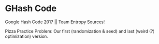 # GHash Code
Google Hash Code 2017 || Team Entropy Sources!

Pizza Practice Problem: Our first (randomization & seed) and last (weird (?) optimization) version.
